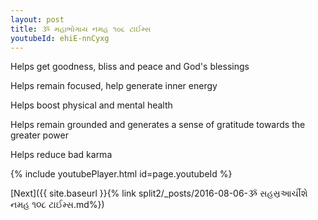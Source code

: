 ```yaml
---
layout: post
title: ૐ મહાભોગાય નમહ ૧૦૮ ટાઈમ્સ
youtubeId: ehiE-nnCyxg
---
```

 
 
Helps get goodness, bliss and peace and God's blessings
 
Helps remain focused, help generate inner energy 
 
Helps boost physical and mental health 
 
Helps remain grounded and generates a sense of gratitude towards the greater power 
 
Helps reduce bad karma
 
 
 
 


{% include youtubePlayer.html id=page.youtubeId %}
 
[Next]({{ site.baseurl }}{% link  split2/_posts/2016-08-06-ૐ સહસ્રઆર્ચીશે નમહ ૧૦૮ ટાઈમ્સ.md%})
 
